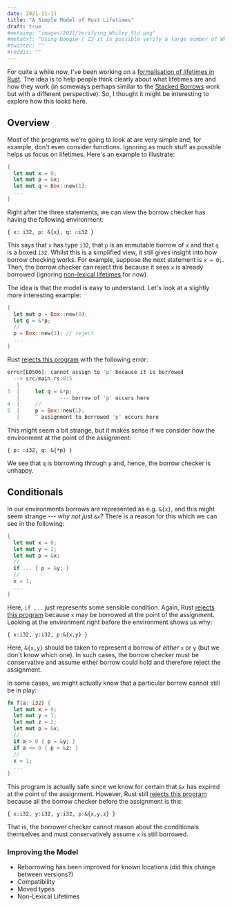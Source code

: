 ```yaml
---
date: 2021-11-11
title: "A Simple Model of Rust Lifetimes"
draft: true
#metaimg: "images/2021/Verifying_Whiley_Std.png"
#metatxt: "Using Boogie / Z3 it is possible verify a large number of Whiley programs."
#twitter: ""
#reddit: ""
---
```


For quite a while now, I've been working on a [formalisation of
lifetimes in Rust](http://localhost:1313/publications/pea21_toplas/).
The idea is to help people think clearly about what lifetimes are and
how they work (in someways perhaps similar to the [Stacked
Borrows](https://plv.mpi-sws.org/rustbelt/stacked-borrows/) work but
with a different perspective).  So, I thought it might be interesting
to explore how this looks here.

## Overview

Most of the programs we're going to look at are very simple and, for
example, don't even consider functions.  Ignoring as much stuff as
possible helps us focus on lifetimes.  Here's an example to illustrate:

```Rust
{
  let mut x = 0;
  let mut p = &x;
  let mut q = Box::new(1);
  ...
}
```

Right after the three statements, we can view the borrow checker has
having the following environment:


```
{ x: i32, p: &{x}, q: ☐i32 }
```

This says that `x` has type `i32`, that `p` is an immutable borrow of
`x` and that `q` is a boxed `i32`.  Whilst this is a simplified view,
it still gives insight into how borrow checking works.  For example,
suppose the next statement is `x = 0;`.  Then, the borrow checker can
reject this because it sees `x` is already borrowed (ignoring
[non-lexical
lifetimes](https://stackoverflow.com/questions/50251487/what-are-non-lexical-lifetimes)
for now).

The idea is that the model is easy to understand.  Let's look at a
slightly more interesting example:


```Rust
{
  let mut p = Box::new(0);
  let q = &*p;
  //
  p = Box::new(1); // reject
  ...
}
```

Rust [rejects this program](https://play.rust-lang.org/?version=stable&mode=debug&edition=2021&gist=cce4261e5615b380d1a3aa25d11d13fb) with the following error:

```Rust
error[E0506]: cannot assign to 'p' because it is borrowed
  --> src/main.rs:8:5
   |
3  |     let q = &*p;
   |             --- borrow of 'p' occurs here
4  |     //
5  |     p = Box::new(1);
   |     ^ assignment to borrowed 'p' occurs here
```

This might seem a bit strange, but it makes sense if we consider how
the environment at the point of the assignment:

```
{ p: ☐i32, q: &{*p} }
```

We see that `q` is borrowing through `p` and, hence, the borrow
checker is unhappy.

## Conditionals

In our environments borrows are represented as e.g. `&{x}`, and this
might seem strange --- _why not just `&x`_?  There is a reason for
this which we can see in the following:

```Rust
{
  let mut x = 0;
  let mut y = 1;
  let mut p = &x;
  //
  if ... { p = &y; }
  //
  x = 1;
  ...
}
```

Here, `if ...` just represents some sensible condition.  Again, Rust
[rejects this
program](https://play.rust-lang.org/?version=stable&mode=debug&edition=2021&gist=f15d989a58a533b073b49d6bc25a9ad2)
because `x` may be borrowed at the point of the assignment.  Looking
at the environment right before the environment shows us why:

```
{ x:i32, y:i32, p:&{x,y} }
```

Here, `&{x,y}` should be taken to represent a borrow of _either_ `x`
or `y` (but we don't know which one).  In such cases, the borrow
checker must be conservative and assume either borrow could hold and
therefore reject the assignment.

In some cases, we might actually know that a particular borrow cannot
still be in play:

```Rust
fn f(a: i32) {
  let mut x = 0;
  let mut y = 1;
  let mut z = 2;
  let mut p = &x;
  //
  if a > 0 { p = &y; }
  if a <= 0 { p = &z; }
  //
  x = 1;
  ...
}
```

This program is actually safe since we know for certain that `&x` has
expired at the point of the assignment.  However, Rust still [rejects
this
program](https://play.rust-lang.org/?version=stable&mode=debug&edition=2021&gist=e3d6fe0f77e95d40899e67b040044866)
because all the borrow checker before the assignment is this:

```
{ x:i32, y:i32, y:i32, p:&{x,y,z} }
```

That is, the borrower checker cannot reason about the conditionals
themselves and must conservatively assume `x` is still borrowed.

### Improving the Model

  * Reborrowing has been improved for known locations (did this change
    between versions?)
  * Compatibility
  * Moved types
  * Non-Lexical Lifetimes
